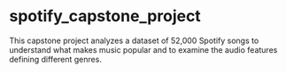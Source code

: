 # spotify_capstone_project
This capstone project analyzes a dataset of 52,000 Spotify songs to understand what makes music popular and to examine the audio features defining different genres. 
